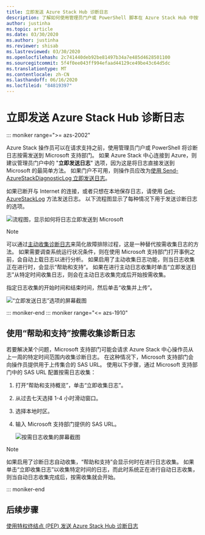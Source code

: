 ```yaml
---
title: 立即发送 Azure Stack Hub 诊断日志
description: 了解如何使用管理员门户或 PowerShell 脚本在 Azure Stack Hub 中按需收集诊断日志。
author: justinha
ms.topic: article
ms.date: 03/30/2020
ms.author: justinha
ms.reviewer: shisab
ms.lastreviewed: 03/30/2020
ms.openlocfilehash: 2c741440deb92be81497b34a7e485d4628501100
ms.sourcegitcommit: 5f4f0ee043ff994efaad44129ce49be43c64d5dc
ms.translationtype: MT
ms.contentlocale: zh-CN
ms.lasthandoff: 06/16/2020
ms.locfileid: "84819397"
---
```

# <a name="send-azure-stack-hub-diagnostic-logs-now"></a>立即发送 Azure Stack Hub 诊断日志

::: moniker range=">= azs-2002"

Azure Stack 操作员可以在请求支持之前，使用管理员门户或 PowerShell 将诊断日志按需发送到 Microsoft 支持部门。 如果 Azure Stack 中心连接到 Azure，则建议管理员门户中的 "**立即发送日志**" 选项，因为这是将日志直接发送到 Microsoft 的最简单方法。 如果门户不可用，则操作员应改为[使用 Send-AzureStackDiagnosticLog 立即发送日志](azure-stack-configure-on-demand-diagnostic-log-collection-powershell-tzl.md)。 

如果已断开与 Internet 的连接，或者只想在本地保存日志，请使用 [Get-AzureStackLog](azure-stack-get-azurestacklog.md) 方法发送日志。 以下流程图显示了每种情况下用于发送诊断日志的选项。 

![流程图，显示如何将日志立即发送到 Microsoft](media/azure-stack-help-and-support/send-logs-now-flowchart.png)

>[!NOTE]
>可以通过[主动收集诊断日志](azure-stack-configure-automatic-diagnostic-log-collection-tzl.md)来简化故障排除过程，这是一种替代按需收集日志的方法。 如果需要调查系统运行状况条件，则在使用 Microsoft 支持部门打开事例之前，会自动上载日志以进行分析。 如果启用了主动收集日志功能，则当日志收集正在进行时，会显示“帮助和支持”。 如果在进行主动日志收集时单击“立即发送日志”从特定时间收集日志，则会在主动日志收集完成后开始按需收集。

指定日志收集的开始时间和结束时间，然后单击“收集并上传”。 

![“立即发送日志”选项的屏幕截图](media/azure-stack-help-and-support/send-logs-now.png)


::: moniker-end
::: moniker range="<= azs-1910"
## <a name="use-help-and-support-to-collect-diagnostic-logs-on-demand"></a>使用“帮助和支持”按需收集诊断日志

若要解决某个问题，Microsoft 支持部门可能会请求 Azure Stack 中心操作员从上一周的特定时间范围内收集诊断日志。 在这种情况下，Microsoft 支持部门会向操作员提供用于上传集合的 SAS URL。 
使用以下步骤，通过 Microsoft 支持部门中的 SAS URL 配置按需日志收集：

1. 打开“帮助和支持概览”，单击“立即收集日志”。  
1. 从过去七天选择 1-4 小时滑动窗口。 
1. 选择本地时区。
1. 输入 Microsoft 支持部门提供的 SAS URL。

   ![按需日志收集的屏幕截图](media/azure-stack-automatic-log-collection/collect-logs-now.png)

>[!NOTE]
>如果启用了诊断日志自动收集，“帮助和支持”会显示何时在进行日志收集。 如果单击“立即收集日志”以收集特定时间的日志，而此时系统正在进行自动日志收集，则当自动日志收集完成后，按需收集就会开始。 


::: moniker-end


## <a name="next-steps"></a>后续步骤

[使用特权终结点 (PEP) 发送 Azure Stack Hub 诊断日志](azure-stack-configure-on-demand-diagnostic-log-collection-powershell-tzl.md)

